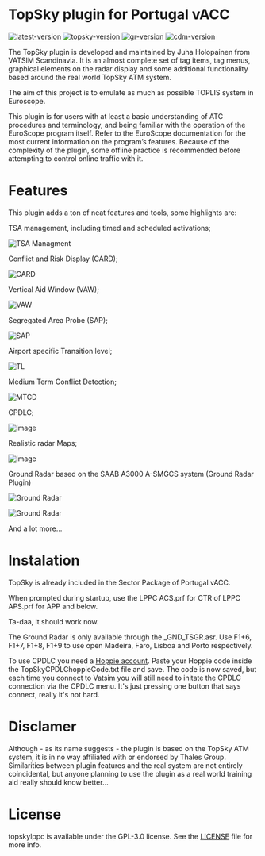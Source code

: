 # TopSky plugin for Portugal vACC 
[![latest-version](https://img.shields.io/github/v/release/pinatacolada/topskylppc?include_prereleases)](https://github.com/pinatacolada/topskylppc/releases)  [![topsky-version](https://img.shields.io/badge/TopSky-2.6-blue.svg)](https://forum.vatsim-scandinavia.org/d/34-topsky-plugin-25)
[![gr-version](https://img.shields.io/badge/Ground%20Radar-1.6b1-blue.svg)](https://forum.vatsim-scandinavia.org/d/100-ground-radar-plugin-16-beta-1)
[![cdm-version](https://img.shields.io/badge/CDM-2.2.5.3-blue.svg)](https://github.com/rpuig2001/CDM)

The TopSky plugin is developed and maintained by Juha Holopainen from VATSIM Scandinavia. It is an almost complete set of tag items, tag menus, graphical elements on the radar display and some additional functionality based around the real world TopSky ATM system. 

The aim of this project is to emulate as much as possible TOPLIS system in Euroscope.

This plugin is for users with at least a basic understanding of ATC procedures and terminology, and being familiar with the operation of the EuroScope program itself. Refer to the EuroScope documentation for the most current information on the program’s features. Because of the complexity of the plugin, some offline practice is recommended before attempting to control online traffic with it.

# Features
This plugin adds a ton of neat features and tools, some highlights are:

TSA management, including timed and scheduled activations;

![TSA Managment](https://user-images.githubusercontent.com/11005754/193365249-1ad20c2d-6476-46e9-ad2f-30d3d347b934.png)


Conflict and Risk Display (CARD);

![CARD](https://user-images.githubusercontent.com/11005754/193365276-64eb1d0a-79b1-4cc1-9bf4-bafb6d1696c8.png)

Vertical Aid Window (VAW);

![VAW](https://user-images.githubusercontent.com/11005754/193365325-57a22810-5f4f-4c0c-a05b-bc9270047430.png)


Segregated Area Probe (SAP);

![SAP](https://user-images.githubusercontent.com/11005754/193365380-9757378c-f99a-42ab-b349-845670150ad9.png)


Airport specific Transition level;

![TL](https://user-images.githubusercontent.com/11005754/193365416-6e6b57ea-160e-49b4-a870-b2ff73859c06.png)

Medium Term Conflict Detection;

![MTCD](https://user-images.githubusercontent.com/11005754/193365905-03177612-d221-4ff2-983b-2e8bf8b7fedb.png)


CPDLC;

![image](https://user-images.githubusercontent.com/11005754/193365748-9d55bc71-eb26-4055-909d-7ce48400e9bf.png)


Realistic radar Maps;

![image](https://user-images.githubusercontent.com/11005754/193365835-079a8e3e-56fb-40a5-b618-27116edaf92f.png)


Ground Radar based on the SAAB A3000 A-SMGCS system (Ground Radar Plugin)

![Ground Radar](https://user-images.githubusercontent.com/13833056/97946021-18dc2780-1d81-11eb-9ae6-3174cfb085c1.png)

![Ground Radar](https://user-images.githubusercontent.com/13833056/97946071-33ae9c00-1d81-11eb-9a52-7af0abfd59d6.png)




And a lot more...

# Instalation
TopSky is already included in the Sector Package of Portugal vACC.

When prompted during startup, use the LPPC ACS.prf for CTR of LPPC APS.prf for APP and below.

Ta-daa, it should work now.

The Ground Radar is only available through the _GND_TSGR.asr. Use F1+6, F1+7, F1+8, F1+9 to use open Madeira, Faro, Lisboa and Porto respectively.

To use CPDLC you need a [Hoppie account](https://www.hoppie.nl/acars/system/register.html). Paste your Hoppie code inside the TopSkyCPDLChoppieCode.txt file and save. The code is now saved, but each time you connect to Vatsim you will still need to initate the CPDLC connection via the CPDLC menu. It's just pressing one button that says connect, really it's not hard.

# Disclamer
Although - as its name suggests - the plugin is based on the TopSky ATM system, it is in no way affiliated with or endorsed by Thales Group. Similarities between plugin features and the real system are not entirely coincidental, but anyone planning to use the plugin as a real world training aid really should know better…

# License

topskylppc is available under the GPL-3.0 license. See the [LICENSE](LICENSE) file for more info.
